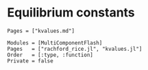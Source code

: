 
# Equilibrium constants
```@index
Pages = ["kvalues.md"]
```

```@autodocs
Modules = [MultiComponentFlash]
Pages   = ["rachford_rice.jl", "kvalues.jl"]
Order   = [:type, :function]
Private = false
```
